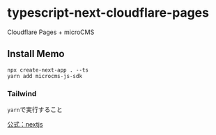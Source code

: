 # typescript-next-cloudflare-pages

Cloudflare Pages + microCMS

## Install Memo

```
npx create-next-app . --ts
yarn add microcms-js-sdk
```

### Tailwind

`yarn`で実行すること

[公式：nextjs](https://tailwindcss.com/docs/guides/nextjs)
